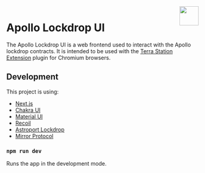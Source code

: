 <img src="https://app.apollo.farm/favicon.ico" align="right" width="50" />

# Apollo Lockdrop UI

The Apollo Lockdrop UI is a web frontend used to interact with the Apollo lockdrop contracts. It is intended to be used with the [Terra Station Extension](https://terra.money/extension) plugin for Chromium browsers.

## Development

This project is using:

- [Next.js](https://github.com/vercel/next.js)
- [Chakra UI](https://chakra-ui.com)
- [Material UI](https://mui.com)
- [Recoil](https://recoiljs.org/)
- [Astroport Lockdrop](https://github.com/astroport-fi/lockdrop-frontend/)
- [Mirror Protocol](https://github.com/Mirror-Protocol/terra-web-dapp)

### `npm run dev`

Runs the app in the development mode.

